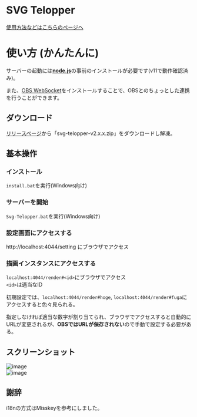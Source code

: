 # SVG Telopper
[使用方法などはこちらのページへ](https://tamaina.github.io/products/svg-telopper/v2.0/)

# 使い方 (かんたんに)
サーバーの起動には[**node.js**](https://nodejs.org/ja/)の事前のインストールが必要です(v11で動作確認済み)。

また、[OBS WebSocket](https://github.com/Palakis/obs-websocket/releases/tag/4.4.0)をインストールすることで、OBSとのちょっとした連携を行うことができます。

## ダウンロード
[リリースページ](https://github.com/tamaina/svg-telopper/releases)から「svg-telopper-v2.x.x.zip」をダウンロードし解凍。

## 基本操作
### インストール
`install.bat`を実行(Windows向け)

### サーバーを開始
`Svg-Telopper.bat`を実行(Windows向け)

### 設定画面にアクセスする
http://localhost:4044/setting にブラウザでアクセス

### 描画インスタンスにアクセスする
`localhost:4044/render#<id>`にブラウザでアクセス  
`<id>`は適当なID

初期設定では、`localhost:4044/render#hoge`, `localhost:4044/render#fuga`にアクセスすると色々見られる。

指定しなければ適当な数字が割り当てられ、ブラウザでアクセスすると自動的にURLが変更されるが、**OBSではURLが保存されない**ので手動で設定する必要がある。

## スクリーンショット
![image](https://user-images.githubusercontent.com/7973572/53215085-71918c80-3692-11e9-8b21-64c95441897c.png)  
![image](https://user-images.githubusercontent.com/7973572/53215150-adc4ed00-3692-11e9-9ff0-a03f2925fdad.png)

## 謝辞
i18nの方式はMisskeyを参考にしました。
